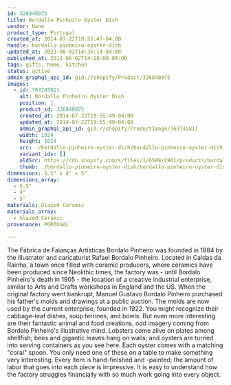 ```yaml
---
id: 326840975
title: Bordallo Pinheiro Oyster Dish
vendor: None
product_type: Portugal
created_at: 2014-07-22T19:55:47-04:00
handle: bordallo-pinheiro-oyster-dish
updated_at: 2023-08-02T14:36:14-04:00
published_at: 2011-06-02T14:28:00-04:00
tags: gifts, home, kitchen
status: active
admin_graphql_api_id: gid://shopify/Product/326840975
images:
  - id: 763745811
    alt: Bordallo Pinheiro Oyster Dish
    position: 1
    product_id: 326840975
    created_at: 2014-07-22T19:55:49-04:00
    updated_at: 2014-07-22T19:55:49-04:00
    admin_graphql_api_id: gid://shopify/ProductImage/763745811
    width: 1024
    height: 1024
    src: ./bordallo-pinheiro-oyster-dish/bordallo-pinheiro-oyster-dish__0.jpg
    variant_ids: []
    oldSrc: https://cdn.shopify.com/s/files/1/0589/2901/products/bordallo-pinheiro-oyster-dish.jpeg?v=1406073349
    thumb: ./bordallo-pinheiro-oyster-dish/bordallo-pinheiro-oyster-dish__0-thumb.jpg
dimensions: 5.5" x 4" x 5"
dimensions_array:
  - 5.5"
  - 4"
  - 5"
materials: Glazed Ceramic
materials_array:
  - Glazed Ceramic
provenance: PORTUGAL

---
```


The Fábrica de Faianças Artísticas Bordalo Pinheiro was founded in 1884 by the illustrator and caricaturist Rafael Bordalo Pinheiro. Located in Caldas da Rainha, a town once filled with ceramic producers, where ceramics have been produced since Neolithic times, the factory was - until Bordalo Pinheiro's death in 1905 - the location of a creative industrial enterprise, similar to Arts and Crafts workshops in England and the US. When the original factory went bankrupt, Manuel Gustavo Bordalo Pinheiro purchased his father's molds and drawings at a public auction. The molds are now used by the current enterprise, founded in 1922. You might recognize their cabbage-leaf dishes, soup terrines, and bowls. But even more interesting are their fantastic animal and food creations, odd imagery coming from Bordalo Pinheiro's illustrative mind. Lobsters come alive on plates among shellfish; bees and gigantic leaves hang on walls; and oysters are turned into serving containers as you see here. Each oyster comes with a matching "coral" spoon. You only need one of these on a table to make something very interesting. Every item is hand-finished and -painted; the amount of labor that goes into each piece is impressive. It is easy to understand how the factory struggles financially with so much work going into every object.